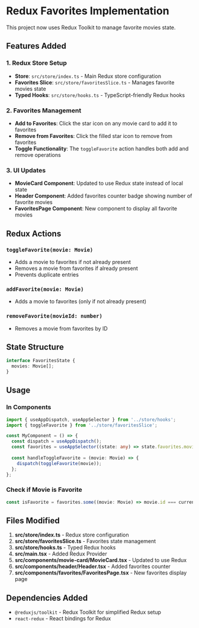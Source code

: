 # Redux Favorites Implementation

This project now uses Redux Toolkit to manage favorite movies state.

## Features Added

### 1. Redux Store Setup
- **Store**: `src/store/index.ts` - Main Redux store configuration
- **Favorites Slice**: `src/store/favoritesSlice.ts` - Manages favorite movies state
- **Typed Hooks**: `src/store/hooks.ts` - TypeScript-friendly Redux hooks

### 2. Favorites Management
- **Add to Favorites**: Click the star icon on any movie card to add it to favorites
- **Remove from Favorites**: Click the filled star icon to remove from favorites
- **Toggle Functionality**: The `toggleFavorite` action handles both add and remove operations

### 3. UI Updates
- **MovieCard Component**: Updated to use Redux state instead of local state
- **Header Component**: Added favorites counter badge showing number of favorite movies
- **FavoritesPage Component**: New component to display all favorite movies

## Redux Actions

### `toggleFavorite(movie: Movie)`
- Adds a movie to favorites if not already present
- Removes a movie from favorites if already present
- Prevents duplicate entries

### `addFavorite(movie: Movie)`
- Adds a movie to favorites (only if not already present)

### `removeFavorite(movieId: number)`
- Removes a movie from favorites by ID

## State Structure

```typescript
interface FavoritesState {
  movies: Movie[];
}
```

## Usage

### In Components
```typescript
import { useAppDispatch, useAppSelector } from '../store/hooks';
import { toggleFavorite } from '../store/favoritesSlice';

const MyComponent = () => {
  const dispatch = useAppDispatch();
  const favorites = useAppSelector((state: any) => state.favorites.movies);
  
  const handleToggleFavorite = (movie: Movie) => {
    dispatch(toggleFavorite(movie));
  };
};
```

### Check if Movie is Favorite
```typescript
const isFavorite = favorites.some((movie: Movie) => movie.id === currentMovie.id);
```

## Files Modified

1. **src/store/index.ts** - Redux store configuration
2. **src/store/favoritesSlice.ts** - Favorites state management
3. **src/store/hooks.ts** - Typed Redux hooks
4. **src/main.tsx** - Added Redux Provider
5. **src/components/movie-card/MovieCard.tsx** - Updated to use Redux
6. **src/components/header/Header.tsx** - Added favorites counter
7. **src/components/favorites/FavoritesPage.tsx** - New favorites display page

## Dependencies Added

- `@reduxjs/toolkit` - Redux Toolkit for simplified Redux setup
- `react-redux` - React bindings for Redux
